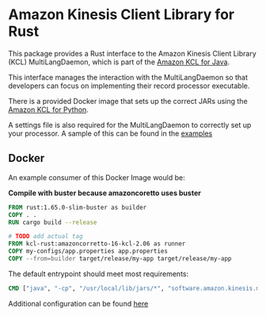 # Amazon Kinesis Client Library for Rust

This package provides a Rust interface to the Amazon Kinesis Client Library (KCL) MultiLangDaemon,
which is part of the [Amazon KCL for Java][kinesis-github].

This interface manages the interaction with the MultiLangDaemon so that developers can focus on
implementing their record processor executable.

There is a provided Docker image that sets up the correct JARs using the [Amazon KCL for Python][kinesis-python].

A settings file is also required for the MultiLangDaemon to correctly set up your processor.
A sample of this can be found in the [examples](./examples/sample.properties)

## Docker

An example consumer of this Docker Image would be:

**Compile with buster because amazoncoretto uses buster**

```dockerfile
FROM rust:1.65.0-slim-buster as builder
COPY . .
RUN cargo build --release

# TODO add actual tag
FROM kcl-rust:amazoncorretto-16-kcl-2.06 as runner
COPY my-configs/app.properties app.properties
COPY --from=builder target/release/my-app target/release/my-app
```

The default entrypoint should meet most requirements:

```dockerfile
CMD ["java", "-cp", "/usr/local/lib/jars/*", "software.amazon.kinesis.multilang.MultiLangDaemon", "--properties-file", "app.properties"]
```

Additional configuration can be found [here][kcl-cli-params]


[amazon-kcl]: http://docs.aws.amazon.com/kinesis/latest/dev/kinesis-record-processor-app.html
[kinesis-github]: https://github.com/awslabs/amazon-kinesis-client
[kinesis-python]: https://github.com/awslabs/amazon-kinesis-client-python
[kcl-cli-params]: https://github.com/awslabs/amazon-kinesis-client-python/blob/v2.0.6/samples/amazon_kclpy_helper.py
